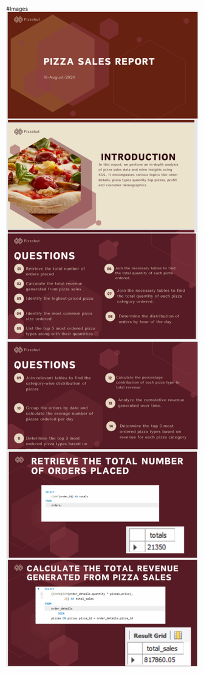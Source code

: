 #Images
![image alt](https://github.com/github-poojajadhav/Pizza_Sales/blob/a8e1af3041e23a2d70ead0a0c3ecaa73950d7e5d/Screenshot%20(202).png)
![image alt](https://github.com/github-poojajadhav/Pizza_Sales/blob/5099f28fcb7adf81836e1a495b2b500eabe0619d/Screenshot%20(203).png)
![image alt](https://github.com/github-poojajadhav/Pizza_Sales/blob/c5c423429cee6993a6a247652bb43d98f33b8715/Screenshot%20(204).png)
![image alt](https://github.com/github-poojajadhav/Pizza_Sales/blob/main/Screenshot%20(205).png)
![image alt](https://github.com/github-poojajadhav/Pizza_Sales/blob/main/Screenshot%20(206).png)
![image alt](https://github.com/github-poojajadhav/Pizza_Sales/blob/main/Screenshot%20(207).png)

